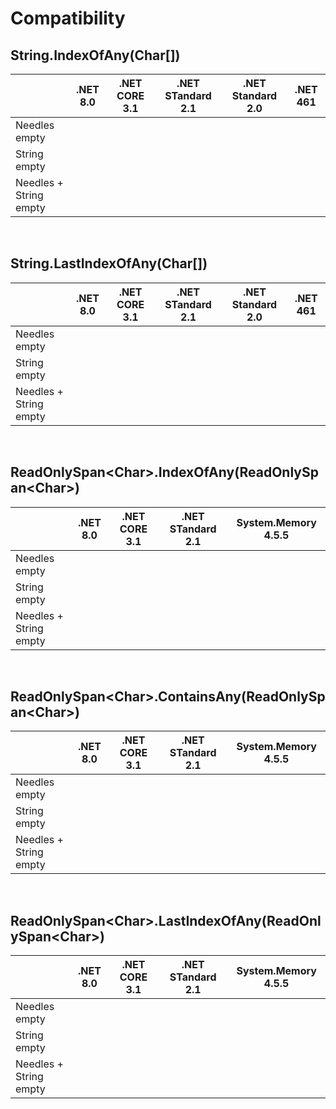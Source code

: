 ﻿# Compatibility
## String.IndexOfAny(Char[])

|                           | .NET 8.0 | .NET CORE 3.1 | .NET STandard 2.1 | .NET Standard 2.0 | .NET 461 |
|:---						|:---:     |:---:          |:---:              |:---:              |:---:     |
|Needles empty              |          |               |                   |                   |          |
|String empty               |          |               |                   |                   |          |
|Needles + String<br/>empty |          |               |                   |                   |          |

&nbsp;
## String.LastIndexOfAny(Char[])

|                           | .NET 8.0 | .NET CORE 3.1 | .NET STandard 2.1 | .NET Standard 2.0 | .NET 461 |
|:---						|:---:     |:---:          |:---:              |:---:              |:---:     |
|Needles empty              |          |               |                   |                   |          |
|String empty               |          |               |                   |                   |          |
|Needles + String<br/>empty |          |               |                   |                   |          |

&nbsp;
## ReadOnlySpan&lt;Char&gt;.IndexOfAny(ReadOnlySpan&lt;Char&gt;)

|                           | .NET 8.0 | .NET CORE 3.1 | .NET STandard 2.1 | System.Memory 4.5.5 |
|:---						|:---:     |:---:          |:---:              |:---:                |
|Needles empty              |          |               |                   |                     |
|String empty               |          |               |                   |                     |
|Needles + String<br/>empty |          |               |                   |                     |

&nbsp;
## ReadOnlySpan&lt;Char&gt;.ContainsAny(ReadOnlySpan&lt;Char&gt;)

|                           | .NET 8.0 | .NET CORE 3.1 | .NET STandard 2.1 | System.Memory 4.5.5 |
|:---						|:---:     |:---:          |:---:              |:---:                |
|Needles empty              |          |               |                   |                     |
|String empty               |          |               |                   |                     |
|Needles + String<br/>empty |          |               |                   |                     |

&nbsp;
## ReadOnlySpan&lt;Char&gt;.LastIndexOfAny(ReadOnlySpan&lt;Char&gt;)

|                           | .NET 8.0 | .NET CORE 3.1 | .NET STandard 2.1 | System.Memory 4.5.5 |
|:---						|:---:     |:---:          |:---:              |:---:                |
|Needles empty              |          |               |                   |                     |
|String empty               |          |               |                   |                     |
|Needles + String<br/>empty |          |               |                   |                     |